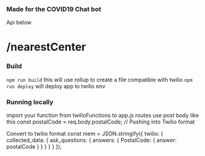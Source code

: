 ### Made for the COVID19 Chat bot

Api below

# /nearestCenter

### Build

`npm run build` this will use rollup to create a file compatible with twilio
`npm run deploy` will deploy app to twilio env

### Running locally

import your function from twilioFunctions to app.js routes
use post body like this
const postalCode = req.body.postalCode;
// Pushing into Twilio format

Convert to twilio format
const mem = JSON.stringify({
twilio: {
collected_data: {
ask_questions: {
answers: {
PostalCode: {
answer: postalCode
}
}
}
}
}
});
